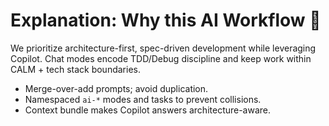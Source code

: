 # Explanation: Why this AI Workflow 🧠

We prioritize architecture-first, spec-driven development while leveraging Copilot. Chat modes encode TDD/Debug discipline and keep work within CALM + tech stack boundaries.

- Merge-over-add prompts; avoid duplication.
- Namespaced `ai-*` modes and tasks to prevent collisions.
- Context bundle makes Copilot answers architecture-aware.
